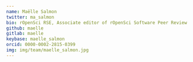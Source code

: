 ```yaml
---
name: Maëlle Salmon
twitter: ma_salmon
bio: rOpenSci RSE, Associate editor of rOpenSci Software Peer Review
github: maelle
gitlab: maelle
keybase: maelle_salmon
orcid: 0000-0002-2815-0399
img: img/team/maelle_salmon.jpg
---
```

